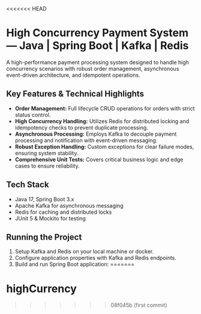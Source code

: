 <<<<<<< HEAD
# High Concurrency Payment System — Java | Spring Boot | Kafka | Redis

A high-performance payment processing system designed to handle high concurrency scenarios with robust order management, asynchronous event-driven architecture, and idempotent operations.

## Key Features & Technical Highlights

- **Order Management:** Full lifecycle CRUD operations for orders with strict status control.
- **High Concurrency Handling:** Utilizes Redis for distributed locking and idempotency checks to prevent duplicate processing.
- **Asynchronous Processing:** Employs Kafka to decouple payment processing and notification with event-driven messaging.
- **Robust Exception Handling:** Custom exceptions for clear failure modes, ensuring system stability.
- **Comprehensive Unit Tests:** Covers critical business logic and edge cases to ensure reliability.

## Tech Stack

- Java 17, Spring Boot 3.x
- Apache Kafka for asynchronous messaging
- Redis for caching and distributed locks
- JUnit 5 & Mockito for testing

## Running the Project

1. Setup Kafka and Redis on your local machine or docker.
2. Configure application properties with Kafka and Redis endpoints.
3. Build and run Spring Boot application:
=======
# highCurrency
>>>>>>> 08f045b (first commit)
